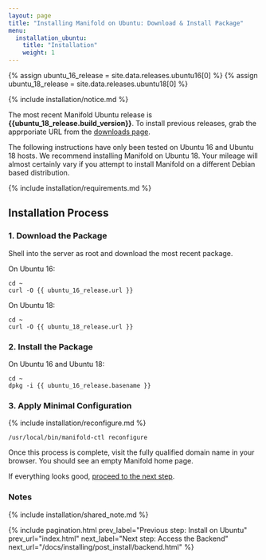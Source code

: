 ```yaml
---
layout: page
title: "Installing Manifold on Ubuntu: Download & Install Package"
menu:
  installation_ubuntu:
    title: "Installation"
    weight: 1
---
```


{% assign ubuntu_16_release = site.data.releases.ubuntu16[0] %}
{% assign ubuntu_18_release = site.data.releases.ubuntu18[0] %}

{% include installation/notice.md %}

The most recent Manifold Ubuntu release is <strong>{{ubuntu_18_release.build_version}}</strong>. To install previous releases, grab the apprporiate URL from the [downloads page](/docs/reference/downloads.html).

The following instructions have only been tested on Ubuntu 16 and Ubuntu 18 hosts. We recommend installing Manifold on Ubuntu 18. Your mileage will almost certainly vary if you attempt to install Manifold on a different Debian based distribution.

{% include installation/requirements.md %}

## Installation Process

### 1. Download the Package

Shell into the server as root and download the most recent package.

On Ubuntu 16:
``` shell
cd ~
curl -O {{ ubuntu_16_release.url }}
```

On Ubuntu 18:
``` shell
cd ~
curl -O {{ ubuntu_18_release.url }}
```

### 2. Install the Package

On Ubuntu 16 and Ubuntu 18:
``` shell
cd ~
dpkg -i {{ ubuntu_16_release.basename }}
```

### 3. Apply Minimal Configuration

{% include installation/reconfigure.md %}

``` shell
/usr/local/bin/manifold-ctl reconfigure
```

Once this process is complete, visit the fully qualified domain name in your browser. You should see an empty Manifold home page.

If everything looks good, [proceed to the next step](/docs/installing/post_install/backend.html).

### Notes

{% include installation/shared_note.md %}

{% include pagination.html
	prev_label="Previous step: Install on Ubuntu"
	prev_url="index.html"
	next_label="Next step: Access the Backend"
	next_url="/docs/installing/post_install/backend.html"
%}
